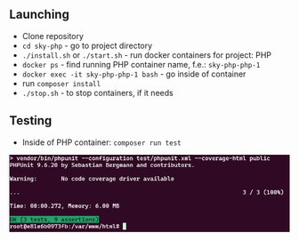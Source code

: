 ## Launching

- Clone repository
- `cd sky-php` - go to project directory
- `./install.sh` or `./start.sh` - run docker containers for project: PHP 
- `docker ps` - find running PHP container name, f.e.: `sky-php-php-1`
- `docker exec -it sky-php-php-1 bash` - go inside of container
- run `composer install`
- `./stop.sh` - to stop containers, if it needs

## Testing

- Inside of PHP container: `composer run test`

![img_1.png](img_1.png)
